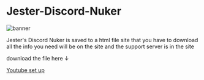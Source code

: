 # Jester-Discord-Nuker

![banner](https://media.discordapp.net/attachments/1241024455254343750/1241036875205185596/yNlFuti.png?ex=6648bd28&is=66476ba8&hm=595c7038ddbe4f09cf34dff8558848300fce56cedaad4045e2a431b09ff77ce4&=&format=webp&quality=lossless&width=544&height=192)

Jester's Discord Nuker is saved to a html file site that you have to download all the info you need will be on the site and the support server is in the site 

download the file here ↓

[Youtube set up](https://www.youtube.com/watch?v=cqo9D1Ojcfw)
